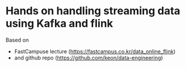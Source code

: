 # Hands on handling streaming data using Kafka and flink 
Based on 
- FastCampuse lecture (https://fastcampus.co.kr/data_online_flink) 
- and github repo (https://github.com/keon/data-engineering)
